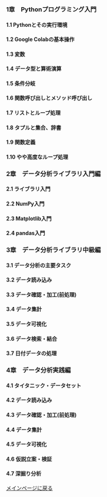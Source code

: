 ### 1章　Pythonプログラミング入門

#### 1.1 Pythonとその実行環境
#### 1.2 Google Colabの基本操作
#### 1.3 変数
#### 1.4 データ型と算術演算
#### 1.5 条件分岐
#### 1.6 関数呼び出しとメソッド呼び出し
#### 1.7 リストとループ処理
#### 1.8 タプルと集合、辞書
#### 1.9 関数定義
#### 1.10  やや高度なループ処理

### 2章　データ分析ライブラリ入門編
#### 2.1 ライブラリ入門
#### 2.2 NumPy入門
#### 2.3 Matplotlib入門
#### 2.4 pandas入門

### 3章　データ分析ライブラリ中級編
#### 3.1 データ分析の主要タスク
#### 3.2 データ読み込み
#### 3.3 データ確認・加工(前処理)
#### 3.4 データ集計
#### 3.5 データ可視化
#### 3.6 データ検索・結合
#### 3.7 日付データの処理

### 4章　データ分析実践編
#### 4.1 タイタニック・データセット
#### 4.2 データ読み込み
#### 4.3 データ確認・加工(前処理)
#### 4.4 データ集計
#### 4.5 データ可視化
#### 4.6 仮説立案・検証
#### 4.7 深掘り分析

[メインページに戻る](../README.md)

